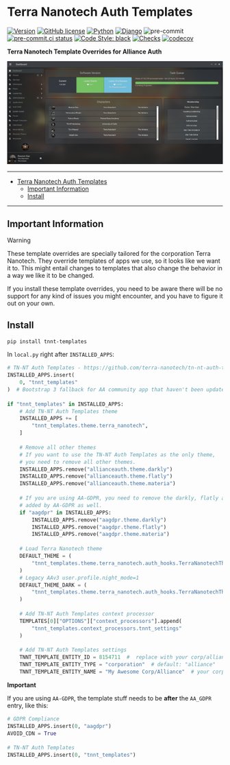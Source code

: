# Terra Nanotech Auth Templates<a name="terra-nanotech-auth-templates"></a>

[![Version](https://img.shields.io/pypi/v/tnnt-templates?label=release)](https://pypi.org/project/tnnt-templates/)
[![GitHub license](https://img.shields.io/github/license/terra-nanotech/tn-nt-auth-templates)](https://github.com/terra-nanotech/tn-nt-auth-templates/blob/master/LICENSE)
[![Python](https://img.shields.io/pypi/pyversions/tnnt-templates)](https://pypi.org/project/tnnt-templates/)
[![Django](https://img.shields.io/pypi/djversions/tnnt-templates?label=django)](https://pypi.org/project/tnnt-templates/)
![pre-commit](https://img.shields.io/badge/pre--commit-enabled-brightgreen?logo=pre-commit&logoColor=white)
[![pre-commit.ci status](https://results.pre-commit.ci/badge/github/terra-nanotech/tn-nt-auth-templates/master.svg)](https://results.pre-commit.ci/latest/github/terra-nanotech/tn-nt-auth-templates/master)
[![Code Style: black](https://img.shields.io/badge/code%20style-black-000000.svg)](http://black.readthedocs.io/en/latest/)
[![Checks](https://github.com/terra-nanotech/tn-nt-auth-templates/actions/workflows/automated-checks.yml/badge.svg)](https://github.com/terra-nanotech/tn-nt-auth-templates/actions/workflows/automated-checks.yml)
[![codecov](https://codecov.io/gh/terra-nanotech/tn-nt-auth-templates/branch/master/graph/badge.svg?token=4JLA8CXJ64)](https://codecov.io/gh/terra-nanotech/tn-nt-auth-templates)

**Terra Nanotech Template Overrides for Alliance Auth**

![TN-NT Auth Template](https://raw.githubusercontent.com/terra-nanotech/tn-nt-auth-templates/master/tnnt_templates/images/tnnt-template.jpg "TN-NT Auth Template")

______________________________________________________________________

<!-- mdformat-toc start --slug=gitlab --maxlevel=6 --minlevel=1 -->

- [Terra Nanotech Auth Templates](#terra-nanotech-auth-templates)
  - [Important Information](#important-information)
  - [Install](#install)

<!-- mdformat-toc end -->

______________________________________________________________________

## Important Information<a name="important-information"></a>

> [!WARNING]
>
> These template overrides are specially tailored for the corporation Terra Nanotech.
> They override templates of apps we use, so it looks like we want it to. This
> might entail changes to templates that also change the behavior in a way we like it
> to be changed.
>
> If you install these template overrides, you need to be aware there will be
> no support for any kind of issues you might encounter, and you have to figure it out
> on your own.

## Install<a name="install"></a>

```shell
pip install tnnt-templates
```

In `local.py` right after `INSTALLED_APPS`:

```python
# TN-NT Auth Templates - https://github.com/terra-nanotech/tn-nt-auth-templates
INSTALLED_APPS.insert(
    0, "tnnt_templates"
)  # Bootstrap 3 fallback for AA community app that haven't been updated to Bootstrap 5 yet.

if "tnnt_templates" in INSTALLED_APPS:
    # Add TN-NT Auth Templates theme
    INSTALLED_APPS += [
        "tnnt_templates.theme.terra_nanotech",
    ]

    # Remove all other themes
    # If you want to use the TN-NT Auth Templates as the only theme,
    # you need to remove all other themes.
    INSTALLED_APPS.remove("allianceauth.theme.darkly")
    INSTALLED_APPS.remove("allianceauth.theme.flatly")
    INSTALLED_APPS.remove("allianceauth.theme.materia")

    # If you are using AA-GDPR, you need to remove the darkly, flatly and materia themes
    # added by AA-GDPR as well.
    if "aagdpr" in INSTALLED_APPS:
        INSTALLED_APPS.remove("aagdpr.theme.darkly")
        INSTALLED_APPS.remove("aagdpr.theme.flatly")
        INSTALLED_APPS.remove("aagdpr.theme.materia")

    # Load Terra Nanotech theme
    DEFAULT_THEME = (
        "tnnt_templates.theme.terra_nanotech.auth_hooks.TerraNanotechThemeHook"
    )
    # Legacy AAv3 user.profile.night_mode=1
    DEFAULT_THEME_DARK = (
        "tnnt_templates.theme.terra_nanotech.auth_hooks.TerraNanotechThemeHook"
    )

    # Add TN-NT Auth Templates context processor
    TEMPLATES[0]["OPTIONS"]["context_processors"].append(
        "tnnt_templates.context_processors.tnnt_settings"
    )

    # Add TN-NT Auth Templates settings
    TNNT_TEMPLATE_ENTITY_ID = 8154711  #  replace with your corp/alliance ID
    TNNT_TEMPLATE_ENTITY_TYPE = "corporation"  # default: "alliance"
    TNNT_TEMPLATE_ENTITY_NAME = "My Awesome Corp/Alliance"  # your corp/alliance name
```

**Important**

If you are using `AA-GDPR`, the template stuff needs to be **after** the `AA_GDPR`
entry, like this:

```python
# GDPR Compliance
INSTALLED_APPS.insert(0, "aagdpr")
AVOID_CDN = True

# TN-NT Auth Templates
INSTALLED_APPS.insert(0, "tnnt_templates")
```
